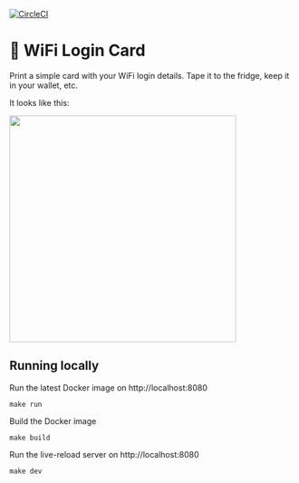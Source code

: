 [![CircleCI](https://circleci.com/gh/bndw/wifi-card.svg?style=svg)](https://circleci.com/gh/bndw/wifi-card)

# 📶  WiFi Login Card

Print a simple card with your WiFi login details. Tape it to the fridge, keep it in your wallet, etc.

It looks like this:

<img width=400 src="https://user-images.githubusercontent.com/4248167/83356910-05361c00-a31e-11ea-8735-95852b82ddcf.png">

## Running locally

Run the latest Docker image on http://localhost:8080

```
make run
```

Build the Docker image

```
make build
```

Run the live-reload server on http://localhost:8080

```
make dev
```

